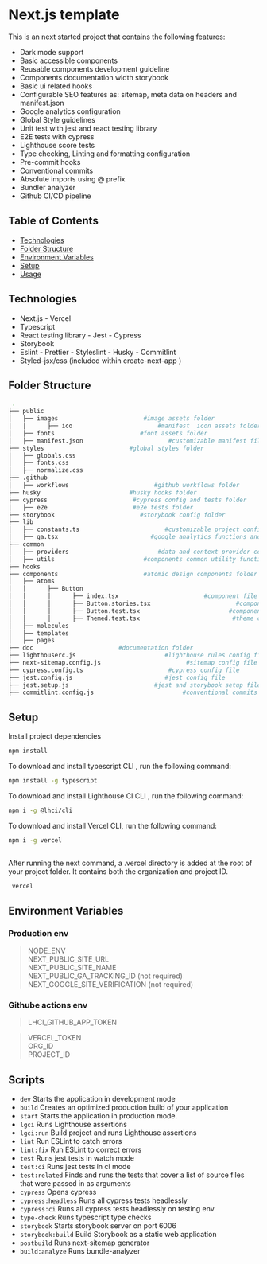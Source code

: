 # Next.js template 
  
This is an next started project that contains the following features:

- Dark mode support
- Basic accessible components
- Reusable components development guideline
- Components documentation width storybook
- Basic ui related hooks
- Configurable SEO features as: sitemap, meta data on headers and manifest.json
- Google analytics configuration
- Global Style guidelines
- Unit test with jest and react testing library
- E2E tests with cypress
- Lighthouse score tests
- Type checking, Linting and formatting configuration
- Pre-commit hooks
- Conventional commits
- Absolute imports using @ prefix
- Bundler analyzer
- Github CI/CD pipeline

## Table of Contents

- [Technologies](#technologies)
- [Folder Structure](#folder-structure)
- [Environment Variables](#environment-variables)
- [Setup](#setup)
- [Usage](#usage)

## Technologies
   
- Next.js - Vercel
- Typescript
- React testing library - Jest - Cypress
- Storybook
- Eslint - Prettier - Styleslint - Husky - Commitlint
- Styled-jsx/css (included within create-next-app )
    
## Folder Structure   
```bash
 .   
├── public  
│   ├── images                        #image assets folder    
│   │      ├── ico                        #manifest  icon assets folder   
│   ├── fonts                        #font assets folder     
│   ├── manifest.json                        #customizable manifest file   
├── styles                        #global styles folder    
│   ├── globals.css     
│   ├── fonts.css     
│   ├── normalize.css     
├── .github  
│   ├── workflows                        #github workflows folder  
├── husky                         #husky hooks folder  
├── cypress                        #cypress config and tests folder  
│   ├── e2e                        #e2e tests folder  
├── storybook                        #storybook config folder  
├── lib  
│   ├── constants.ts                        #customizable project config constants
│   ├── ga.tsx                          #google analytics functions and script component  
├── common   
│   ├── providers                         #data and context provider components folder   
│   ├── utils                         #components common utility functions and types folder  
├── hooks 
├── components                        #atomic design components folder  
│   ├── atoms   
│   │      ├── Button  
│   │      │      ├── index.tsx                        #component file  
│   │      │      ├── Button.stories.tsx                        #component storybook file  
│   │      │      ├── Button.test.tsx                         #component tests file  
│   │      │      ├── Themed.test.tsx                          #theme consumer component file  
│   ├── molecules    
│   ├── templates    
│   ├── pages    
├── doc                        #documentation folder  
├── lighthouserc.js                         #lighthouse rules config file  
├── next-sitemap.config.js                        #sitemap config file  
├── cypress.config.ts                        #cypress config file  
├── jest.config.js                          #jest config file  
├── jest.setup.js                        #jest and storybook setup file    
├── commitlint.config.js                         #conventional commits config file   

```
## Setup   

Install project dependencies  
  
```bash
npm install
```

To download and install  typescript CLI , run the following command:
     
```bash
npm install -g typescript
```

To download and install  Lighthouse CI CLI , run the following command:
     
```bash
npm i -g @lhci/cli 
```
   
To download and install Vercel CLI, run the following command:   
    
```bash
npm i -g vercel
   
```  
After running the next command, a .vercel directory is added at the root of your project folder. It contains both the organization and project ID.    
   
```bash
 vercel
```  



## Environment Variables

### Production env  
   
 >NODE_ENV  
 >NEXT_PUBLIC_SITE_URL  
 >NEXT_PUBLIC_SITE_NAME   
 >NEXT_PUBLIC_GA_TRACKING_ID          (not required)   
 >NEXT_GOOGLE_SITE_VERIFICATION     (not required)  
   
   
### Githube actions env  
     
>LHCI_GITHUB_APP_TOKEN  
   
>VERCEL_TOKEN  
>ORG_ID  
>PROJECT_ID  
    
## Scripts

*   `dev`  Starts the application in development mode
*   `build` Creates an optimized production build of your application
*   `start`  Starts the application in production mode.
*   `lgci`  Runs Lighthouse assertions
*   `lgci:run` Build project and runs Lighthouse assertions
*   `lint`  Run ESLint to catch errors
*   `lint:fix`  Run ESLint to correct errors
*   `test`  Runs jest tests in watch mode
*   `test:ci`  Runs jest tests in ci mode
*   `test:related`  Finds and runs the tests that cover a list of source files that were passed in as arguments
*   `cypress`  Opens cypress
*   `cypress:headless`  Runs all cypress tests headlessly
*   `cypress:ci` Runs all cypress tests headlessly on testing env
*   `type-check`   Runs typescript type checks
*   `storybook`  Starts storybook server on port 6006
*   `storybook:build` Build Storybook as a static web application
*   `postbuild` Runs next-sitemap generator  
*   `build:analyze` Runs bundle-analyzer
  